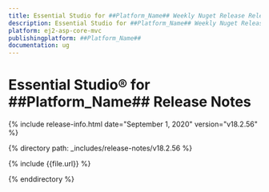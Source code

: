 ```yaml
---
title: Essential Studio for ##Platform_Name## Weekly Nuget Release Release Notes  
description: Essential Studio for ##Platform_Name## Weekly Nuget Release Release Notes  
platform: ej2-asp-core-mvc
publishingplatform: ##Platform_Name##
documentation: ug
---
```


# Essential Studio&reg; for  ##Platform_Name##  Release Notes  

{% include release-info.html date="September 1, 2020"   version="v18.2.56"  %} 

{% directory path: _includes/release-notes/v18.2.56 %}

{% include {{file.url}} %}

{% enddirectory %}
